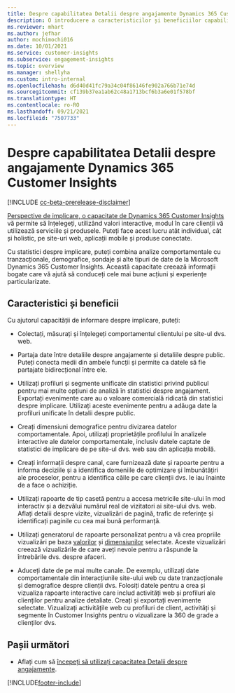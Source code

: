 ```yaml
---
title: Despre capabilitatea Detalii despre angajamente Dynamics 365 Customer Insights
description: O introducere a caracteristicilor și beneficiilor capabilităților Detalii despre angajamente.
ms.reviewer: mhart
ms.author: jefhar
author: mochimochi016
ms.date: 10/01/2021
ms.service: customer-insights
ms.subservice: engagement-insights
ms.topic: overview
ms.manager: shellyha
ms.custom: intro-internal
ms.openlocfilehash: d6d40d41fc79a34c04f86146fe902a766b71e74d
ms.sourcegitcommit: cf139b37ea1ab62c48a1713bcf6b3a6e01f578bf
ms.translationtype: HT
ms.contentlocale: ro-RO
ms.lasthandoff: 09/21/2021
ms.locfileid: "7507733"
---
```

# <a name="about-dynamics-365-customer-insights-engagement-insights-capability"></a>Despre capabilitatea Detalii despre angajamente Dynamics 365 Customer Insights 

[!INCLUDE [cc-beta-prerelease-disclaimer](includes/cc-beta-prerelease-disclaimer.md)]

[Perspective de implicare, o capacitate de Dynamics 365 Customer Insights](https://dynamics.microsoft.com/ai/customer-insights/engagement-insights-capability/) vă permite să înțelegeți, utilizând valori interactive, modul în care clienții vă utilizează serviciile și produsele. Puteți face acest lucru atât individual, cât și holistic, pe site-uri web, aplicații mobile și produse conectate.

Cu statistici despre implicare, puteți combina analize comportamentale cu tranzacționale, demografice, sondaje și alte tipuri de date de la Microsoft Dynamics 365 Customer Insights. Această capacitate creează informații bogate care vă ajută să conduceți cele mai bune acțiuni și experiențe particularizate.

## <a name="features-and-benefits"></a>Caracteristici și beneficii

Cu ajutorul capacității de informare despre implicare, puteți:

- Colectați, măsurați și înțelegeți comportamentul clientului pe site-ul dvs. web.

- Partaja date între detaliile despre angajamente și detaliile despre public. Puteți conecta medii din ambele funcții și permite ca datele să fie partajate bidirecțional între ele.

- Utilizați profiluri și segmente unificate din statistici privind publicul pentru mai multe opțiuni de analiză în statistici despre angajament. Exportați evenimente care au o valoare comercială ridicată din statistici despre implicare. Utilizați aceste evenimente pentru a adăuga date la profiluri unificate în detalii despre public.

- Creați dimensiuni demografice pentru divizarea datelor comportamentale. Apoi, utilizați proprietățile profilului în analizele interactive ale datelor comportamentale, inclusiv datele captate de statistici de implicare de pe site-ul dvs. web sau din aplicația mobilă.

- Creați informații despre canal, care furnizează date și rapoarte pentru a informa deciziile și a identifica domeniile de optimizare și îmbunătățiri ale proceselor, pentru a identifica căile pe care clienții dvs. le iau înainte de a face o achiziție. 

-  Utilizați rapoarte de tip casetă pentru a accesa metricile site-ului în mod interactiv și a dezvălui numărul real de vizitatori ai site-ului dvs. web. Aflați detalii despre vizite, vizualizări de pagină, trafic de referințe și identificați paginile cu cea mai bună performanță.

- Utilizați generatorul de rapoarte personalizat pentru a vă crea propriile vizualizări pe baza [valorilor](glossary.md) și [dimensiunilor](glossary.md) selectate. Aceste vizualizări creează vizualizările de care aveți nevoie pentru a răspunde la întrebările dvs. despre afaceri.

- Aduceți date de pe mai multe canale. De exemplu, utilizați date comportamentale din interacțiunile site-ului web cu date tranzacționale și demografice despre clienții dvs. Folosiți datele pentru a crea și vizualiza rapoarte interactive care includ activități web și profiluri ale clienților pentru analize detaliate. Creați și exportați evenimente selectate. Vizualizați activitățile web cu profiluri de client, activități și segmente în Customer Insights pentru o vizualizare la 360 de grade a clienților dvs.

## <a name="next-steps"></a>Pașii următori

- Aflați cum să [începeți să utilizați capacitatea Detalii despre angajamente](get-started.md).


[!INCLUDE[footer-include](../includes/footer-banner.md)]
